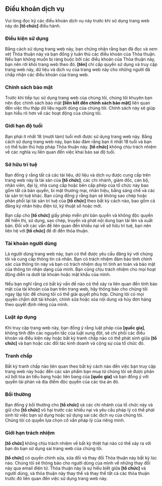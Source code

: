 ## Điều khoản dịch vụ

Vui lòng đọc kỹ các điều khoản dịch vụ này trước khi sử dụng trang web này do <b>[tổ chức]</b> điều hành.

### Điều kiện sử dụng

Bằng cách sử dụng trang web này, bạn chứng nhận rằng bạn đã đọc và xem xét Thỏa thuận này và bạn đồng ý tuân thủ các điều khoản của Thỏa thuận. Nếu bạn không muốn bị ràng buộc bởi các điều khoản của Thỏa thuận này, bạn nên rời khỏi trang web theo đó. <b>[tên]</b> chỉ cấp quyền sử dụng và truy cập trang web này, dữ liệu và dịch vụ của trang web này cho những người đã chấp nhận các điều khoản của trang web.

### Chính sách bảo mật

Trước khi tiếp tục sử dụng trang web của chúng tôi, chúng tôi khuyên bạn nên đọc chính sách bảo mật <b>[liên kết đến chính sách bảo mật]</b> liên quan đến việc thu thập dữ liệu người dùng của chúng tôi. Chính sách này sẽ giúp bạn hiểu rõ hơn về các hoạt động của chúng tôi.

### Giới hạn độ tuổi

Bạn phải ít nhất 18 (mười tám) tuổi mới được sử dụng trang web này. Bằng cách sử dụng trang web này, bạn bảo đảm rằng bạn ít nhất 18 tuổi và bạn có thể tuân thủ hợp pháp Thỏa thuận này. <b>[tổ chức]</b> không chịu trách nhiệm về các nghĩa vụ liên quan đến việc khai báo sai độ tuổi.

### Sở hữu trí tuệ

Bạn đồng ý rằng tất cả các tài liệu, dữ liệu và dịch vụ được cung cấp trên trang web này là tài sản của <b>[tổ chức]</b>, các chi nhánh, giám đốc, cán bộ, nhân viên, đại lý, nhà cung cấp hoặc bên cấp phép của tổ chức này bao gồm tất cả bản quyền, bí mật thương mại, nhãn hiệu, bằng sáng chế và các tài sản trí tuệ khác. Bạn cũng đồng ý rằng bạn sẽ không sao chép hoặc phân phối lại tài sản trí tuệ của <b>[tổ chức]</b> theo bất kỳ cách nào, bao gồm cả đăng ký nhãn hiệu điện tử, kỹ thuật số hoặc mới.

Bạn cấp cho <b>[tổ chức]</b> giấy phép miễn phí bản quyền và không độc quyền để hiển thị, sử dụng, sao chép, truyền và phát nội dung bạn tải lên và xuất bản. Đối với các vấn đề liên quan đến khiếu nại về sở hữu trí tuệ, bạn nên liên hệ với <b>[tổ chức]</b> để đi đến thỏa thuận.

### Tài khoản người dùng

Là người dùng trang web này, bạn có thể được yêu cầu đăng ký với chúng tôi và cung cấp thông tin cá nhân. Bạn có trách nhiệm đảm bảo tính chính xác của thông tin này và bạn có trách nhiệm duy trì tính an toàn và bảo mật của thông tin nhận dạng của mình. Bạn cũng chịu trách nhiệm cho mọi hoạt động diễn ra dưới tài khoản hoặc mật khẩu của mình.

Nếu bạn nghĩ rằng có bất kỳ vấn đề nào có thể xảy ra liên quan đến tính bảo mật của tài khoản của bạn trên trang web, hãy thông báo cho chúng tôi ngay lập tức để chúng tôi có thể giải quyết phù hợp. Chúng tôi có mọi quyền chấm dứt tài khoản, chỉnh sửa hoặc xóa nội dung và hủy đơn hàng theo quyết định riêng của mình.

### Luật áp dụng

Khi truy cập trang web này, bạn đồng ý rằng luật pháp của <b>[quốc gia]</b>, không tính đến các nguyên tắc của luật xung đột, sẽ chi phối các điều khoản và điều kiện này hoặc bất kỳ tranh chấp nào có thể phát sinh giữa <b>[tổ chức]</b> và bạn hoặc các đối tác kinh doanh và cộng sự của tổ chức đó.

### Tranh chấp

Bất kỳ tranh chấp nào liên quan theo bất kỳ cách nào đến việc bạn truy cập trang web này hoặc đến các sản phẩm bạn mua từ chúng tôi sẽ được phân xử bởi tòa án tiểu bang hoặc liên bang của <b>[quốc gia]</b> và bạn đồng ý với quyền tài phán và địa điểm độc quyền của các tòa án đó.

### Bồi thường

Bạn đồng ý bồi thường cho <b>[tổ chức]</b> và các chi nhánh của tổ chức này và giữ cho <b>[tổ chức]</b> vô hại trước các khiếu nại và yêu cầu pháp lý có thể phát sinh từ việc bạn sử dụng hoặc sử dụng sai các dịch vụ của chúng tôi. Chúng tôi có quyền lựa chọn cố vấn pháp lý của riêng mình.

### Giới hạn trách nhiệm

<b>[tổ chức]</b> không chịu trách nhiệm về bất kỳ thiệt hại nào có thể xảy ra với bạn do bạn sử dụng sai trang web của chúng tôi.

<b>[tổ chức]</b> có quyền chỉnh sửa, sửa đổi và thay đổi Thỏa thuận này bất kỳ lúc nào. Chúng tôi sẽ thông báo cho người dùng của mình về những thay đổi này qua email điện tử. Thỏa thuận này là sự hiểu biết giữa <b>[tổ chức]</b> và người dùng, và thỏa thuận này thay thế và thay thế tất cả các thỏa thuận trước đó liên quan đến việc sử dụng trang web này.
